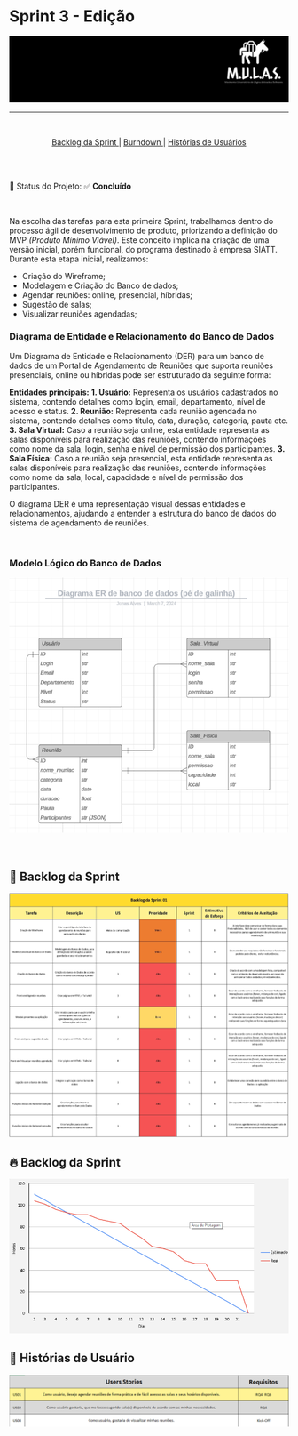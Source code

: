 # Sprint 3 - Edição

<p align="center">
      <img src="/docs/img/Logo_Mulas.png" alt="Logo da Equipe Mulas">

<hr>
<br>
<p align="center">
  <a href ="#backlog"> Backlog da Sprint </a>  | 
  <a href ="#burndown"> Burndown </a>  |
  <a href ="#historia"> Histórias de Usuários </a>  
</p>

</p>

<br>
<br>

:pushpin: Status do Projeto: :white_check_mark: **Concluído**

<br>

Na escolha das tarefas para esta primeira Sprint, trabalhamos dentro do processo ágil de desenvolvimento de produto, priorizando a definição do MVP _(Produto Mínimo Viável)_. Este conceito implica na criação de uma versão inicial, porém funcional, do programa destinado à empresa SIATT. Durante esta etapa inicial, realizamos:

- Criação do Wireframe;
- Modelagem e Criação do Banco de dados;
- Agendar reuniões: online, presencial, híbridas;
- Sugestão de salas;
- Visualizar reuniões agendadas;

### Diagrama de Entidade e Relacionamento do Banco de Dados

Um Diagrama de Entidade e Relacionamento (DER) para um banco de dados de um Portal de Agendamento de Reuniões que suporta reuniões presenciais, online ou híbridas pode ser estruturado da seguinte forma:

**Entidades principais:**
**1. Usuário:** Representa os usuários cadastrados no sistema, contendo detalhes como login, email, departamento, nível de acesso e status.
**2. Reunião:** Representa cada reunião agendada no sistema, contendo detalhes como título, data, duração, categoria, pauta etc.
**3. Sala Virtual:** Caso a reunião seja online, esta entidade representa as salas disponíveis para realização das reuniões, contendo informações como nome da sala, login, senha e nível de permissão dos participantes.
**3. Sala Física:** Caso a reunião seja presencial, esta entidade representa as salas disponíveis para realização das reuniões, contendo informações como nome da sala, local, capacidade e nível de permissão dos participantes.

O diagrama DER é uma representação visual dessas entidades e relacionamentos, ajudando a entender a estrutura do banco de dados do sistema de agendamento de reuniões.

<br>

### Modelo Lógico do Banco de Dados

<p align="center">
      <img src="/docs/img/DER_BD.png" alt="DER do Banco de Dados">

<br>

<br>

<br>

<span id="backlog">

## :date: Backlog da Sprint

<p align="center">
      <img src="/docs/img/Backlog_Sprint01.jpg" alt="Backlog do Produto">

<br>

<span id="burndown">

## :fire: Backlog da Sprint

<p align="center">
      <img src="/docs/img/Burndown_Sprint01.png" alt="Burndown">

<br>

<span id="historia">

## :key: Histórias de Usuário

<p align="center">
      <img src="/docs/img/Historia_Usuario_Sprint01.png" alt="Histórias de Usuário">
